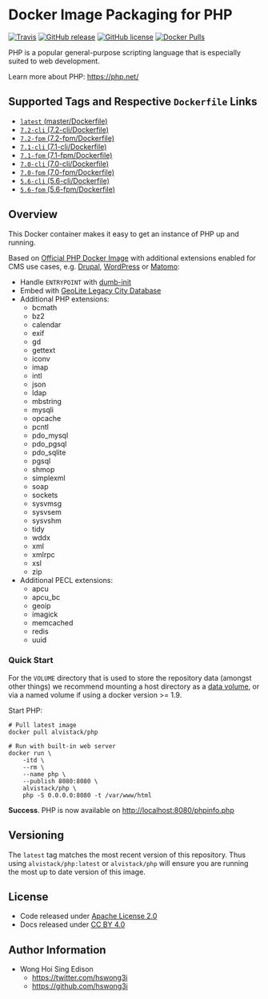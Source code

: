 # Docker Image Packaging for PHP

[![Travis](https://img.shields.io/travis/alvistack/docker-php.svg)](https://travis-ci.org/alvistack/docker-php)
[![GitHub release](https://img.shields.io/github/release/alvistack/docker-php.svg)](https://github.com/alvistack/docker-php/releases)
[![GitHub license](https://img.shields.io/github/license/alvistack/docker-php.svg)](https://github.com/alvistack/docker-php/blob/master/LICENSE)
[![Docker Pulls](https://img.shields.io/docker/pulls/alvistack/php.svg)](https://hub.docker.com/r/alvistack/php/)

PHP is a popular general-purpose scripting language that is especially suited to web development.

Learn more about PHP: <https://php.net/>

## Supported Tags and Respective `Dockerfile` Links

  - [`latest` (master/Dockerfile)](https://github.com/alvistack/docker-php/blob/master/Dockerfile)
  - [`7.2-cli` (7.2-cli/Dockerfile)](https://github.com/alvistack/docker-php/blob/7.2-cli/Dockerfile)
  - [`7.2-fpm` (7.2-fpm/Dockerfile)](https://github.com/alvistack/docker-php/blob/7.2-fpm/Dockerfile)
  - [`7.1-cli` (7.1-cli/Dockerfile)](https://github.com/alvistack/docker-php/blob/7.1-cli/Dockerfile)
  - [`7.1-fpm` (7.1-fpm/Dockerfile)](https://github.com/alvistack/docker-php/blob/7.1-fpm/Dockerfile)
  - [`7.0-cli` (7.0-cli/Dockerfile)](https://github.com/alvistack/docker-php/blob/7.0-cli/Dockerfile)
  - [`7.0-fpm` (7.0-fpm/Dockerfile)](https://github.com/alvistack/docker-php/blob/7.0-fpm/Dockerfile)
  - [`5.6-cli` (5.6-cli/Dockerfile)](https://github.com/alvistack/docker-php/blob/5.6-cli/Dockerfile)
  - [`5.6-fpm` (5.6-fpm/Dockerfile)](https://github.com/alvistack/docker-php/blob/5.6-fpm/Dockerfile)

## Overview

This Docker container makes it easy to get an instance of PHP up and running.

Based on [Official PHP Docker Image](https://hub.docker.com/_/php/) with additional extensions enabled for CMS use cases, e.g. [Drupal](https://drupal.org/), [WordPress](https://wordpress.org/) or [Matomo](https://matomo.org/):

  - Handle `ENTRYPOINT` with [dumb-init](https://github.com/Yelp/dumb-init)
  - Embed with [GeoLite Legacy City Database](https://dev.maxmind.com/geoip/legacy/geolite/)
  - Additional PHP extensions:
      - bcmath
      - bz2
      - calendar
      - exif
      - gd
      - gettext
      - iconv
      - imap
      - intl
      - json
      - ldap
      - mbstring
      - mysqli
      - opcache
      - pcntl
      - pdo\_mysql
      - pdo\_pgsql
      - pdo\_sqlite
      - pgsql
      - shmop
      - simplexml
      - soap
      - sockets
      - sysvmsg
      - sysvsem
      - sysvshm
      - tidy
      - wddx
      - xml
      - xmlrpc
      - xsl
      - zip
  - Additional PECL extensions:
      - apcu
      - apcu\_bc
      - geoip
      - imagick
      - memcached
      - redis
      - uuid

### Quick Start

For the `VOLUME` directory that is used to store the repository data (amongst other things) we recommend mounting a host directory as a [data volume](https://docs.docker.com/engine/tutorials/dockervolumes/#/data-volumes), or via a named volume if using a docker version \>= 1.9.

Start PHP:

    # Pull latest image
    docker pull alvistack/php

    # Run with built-in web server
    docker run \
        -itd \
        --rm \
        --name php \
        --publish 8080:8080 \
        alvistack/php \
        php -S 0.0.0.0:8080 -t /var/www/html

**Success**. PHP is now available on <http://localhost:8080/phpinfo.php>

## Versioning

The `latest` tag matches the most recent version of this repository. Thus using `alvistack/php:latest` or `alvistack/php` will ensure you are running the most up to date version of this image.

## License

  - Code released under [Apache License 2.0](LICENSE)
  - Docs released under [CC BY 4.0](http://creativecommons.org/licenses/by/4.0/)

## Author Information

  - Wong Hoi Sing Edison
      - <https://twitter.com/hswong3i>
      - <https://github.com/hswong3i>

